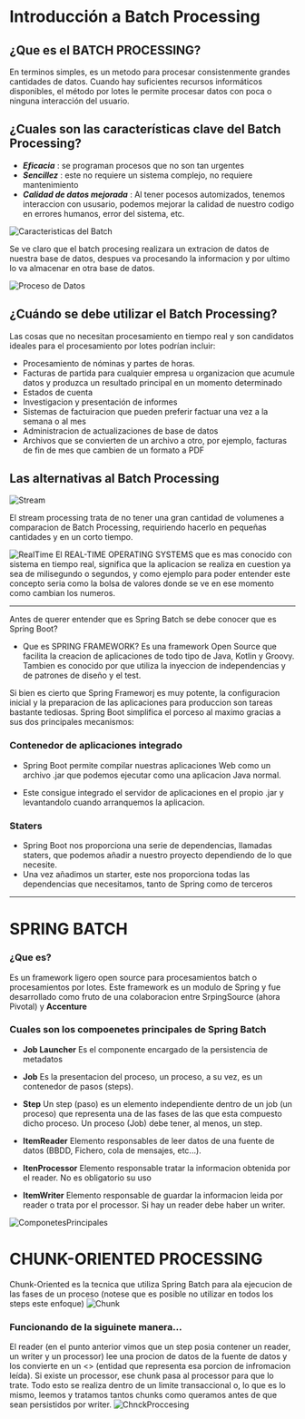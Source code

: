 # Introducción a Batch Processing

## ¿Que es el BATCH PROCESSING?
En terminos  simples, es un metodo para procesar consistenmente grandes cantidades de datos.
Cuando hay suficientes recursos informáticos disponibles, el método por lotes le permite procesar datos con poca o ninguna interacción del usuario.

## ¿Cuales son las características clave del Batch Processing?
* ***Eficacia*** : se programan procesos que no son tan urgentes 
* ***Sencillez*** : este no requiere un sistema complejo, no requiere mantenimiento
* ***Calidad de datos mejorada*** : Al tener pocesos automizados, tenemos interaccion con ususario, podemos mejorar la calidad de nuestro codigo en errores humanos, error del sistema, etc.


![Caracteristicas del Batch](./src/img/CaracteristicasBatch.png)

Se ve claro que el batch procesing realizara un extracion de datos de nuestra base de datos, despues va procesando la informacion y por ultimo lo va almacenar en otra base de datos.

![Proceso de Datos](./src/img/procesaDatos.png)

## ¿Cuándo se debe utilizar el Batch Processing?

Las cosas que no necesitan procesamiento en tiempo real y son candidatos ideales para el procesamiento por lotes podrían incluir:

- Procesamiento de nóminas y partes de horas.
- Facturas de partida para cualquier empresa u organizacion que acumule datos y produzca un resultado principal en un momento determinado
- Estados de cuenta
- Investigacion y presentación de informes
- Sistemas de factuiracion que pueden preferir factuar una vez a la semana o al mes
- Administracion de actualizaciones de base de datos
- Archivos que se convierten de un archivo a otro, por ejemplo, facturas de fin de mes que cambien de un formato a PDF

## Las alternativas al Batch Processing



![Stream](./src/img/REAL-TIME%20OPERATING%20SYSTEMS.png)

El stream processing trata de no tener una gran cantidad de volumenes a comparacion de Batch Processing, requiriendo hacerlo en pequeñas cantidades y en un corto tiempo.

![RealTime](./src/img/RealTime.gif)
El REAL-TIME OPERATING SYSTEMS que es mas conocido con sistema en tiempo real, significa que la aplicacion se realiza en cuestion ya sea de milisegundo o segundos, y como ejemplo para poder entender este concepto seria como la bolsa de valores donde se ve en ese momento como cambian los numeros.

---
Antes de querer entender que es Spring Batch se debe conocer que es Spring Boot? 
* Que es SPRING FRAMEWORK? Es una framework Open Source que facilita la creacion de aplicaciones de todo tipo de Java, Kotlin y Groovy. Tambien es conocido por que utiliza la inyeccion de independencias y de patrones de diseño y el test.

Si bien es cierto que Spring Frameworj es muy potente, la configuracion inicial y la preparacion de las aplicaciones para produccion son tareas bastante tediosas. Spring Boot simplifica el porceso al maximo gracias a sus dos principales mecanismos:

### Contenedor de aplicaciones integrado

- Spring Boot permite compilar nuestras aplicaciones Web como un archivo .jar que podemos ejecutar como una aplicacion Java normal.

- Este consigue integrado el servidor de aplicaciones en el propio .jar y levantandolo cuando arranquemos la aplicacion.

### Staters

- Spring Boot nos proporciona una serie de dependencias, llamadas staters, que podemos añadir a nuestro proyecto dependiendo de lo que necesite.
- Una vez añadimos un starter, este nos proporciona todas las dependencias que necesitamos, tanto de Spring como de terceros

---

# SPRING BATCH
### ¿Que es?
Es un  framework ligero open source para procesamientos batch o procesamientos por lotes. Este framework es un modulo de Spring y fue desarrollado como fruto de una colaboracion entre SrpingSource (ahora Pivotal) y **Accenture**

### Cuales son los compoenetes principales de Spring Batch

- **Job Launcher** Es el componente encargado de la persistencia de metadatos

- **Job** Es la presentacion del proceso, un proceso, a su vez, es un contenedor de pasos (steps).
- **Step** Un step (paso) es un elemento independiente dentro de un job (un proceso) que representa una de las fases de las que esta compuesto dicho proceso. Un proceso (Job) debe tener, al menos, un step.
- **ItemReader** Elemento responsables de leer datos de una fuente de datos (BBDD, Fichero, cola de mensajes, etc...).

- **ItenProcessor** Elemento responsable tratar la informacion obtenida por el reader. No es obligatorio su uso
- **ItemWriter** Elemento responsable de guardar la informacion leida por reader o trata por el processor. Si hay un reader debe haber un writer. 

![ComponetesPrincipales](./src/img/CoponetesPrincipales.drawio.png)

# CHUNK-ORIENTED PROCESSING
Chunk-Oriented es la tecnica que utiliza Spring Batch para ala ejecucion de las fases de un proceso (notese que es posible no utilizar en todos los steps este enfoque)
![Chunk](./src/img/Chunk-OrientedProcessing.png)

### Funcionando de la siguinete manera...

El reader (en el punto anterior vimos que un step posia contener un reader, un writer y un processor) lee una procion de datos de la fuente de datos y los convierte en un <<chunck>> (entidad que representa esa porcion de infromacion leída). Si existe un processor, ese chunk pasa al processor para que lo trate. Todo esto se realiza dentro de un limite transaccional o, lo que es lo mismo, leemos y tratamos tantos chunks como queramos antes de que sean persistidos por writer.
![ChnckProccesing](./src/img/chunk-oriented-processing-with-item-processor.png)

